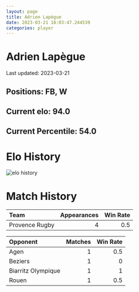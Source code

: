 ```yaml
---  
layout: page  
title: Adrien Lapègue  
date: 2023-03-21 18:03:47.244539  
categories: player  
---
```

# Adrien Lapègue


Last updated: 2023-03-21
## Positions: FB, W

## Current elo: 94.0

## Current Percentile: 54.0

# Elo History


![elo history](history_AdrienLapègue.png)
# Match History


| Team           |   Appearances |   Win Rate |
|:---------------|--------------:|-----------:|
| Provence Rugby |             4 |        0.5 |

| Opponent           |   Matches |   Win Rate |
|:-------------------|----------:|-----------:|
| Agen               |         1 |        0.5 |
| Beziers            |         1 |        0   |
| Biarritz Olympique |         1 |        1   |
| Rouen              |         1 |        0.5 |